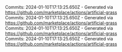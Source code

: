 Commits: 2024-01-10T17:13:25.650Z - Generated via https://github.com/marketplace/actions/artificial-grass
<br>
Commits: 2024-01-10T17:13:25.650Z - Generated via https://github.com/marketplace/actions/artificial-grass
<br>
Commits: 2024-01-10T17:13:25.650Z - Generated via https://github.com/marketplace/actions/artificial-grass
<br>
Commits: 2024-01-10T17:13:25.650Z - Generated via https://github.com/marketplace/actions/artificial-grass
<br>
